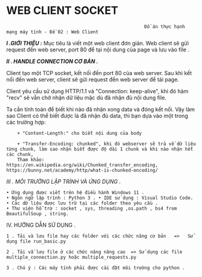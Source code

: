  #                                                                WEB CLIENT SOCKET
                                                       Đồ án thực hạnh mạng máy tính - Đề 02 : Web Client


**_I .GIỚI THIỆU :_**  Mục tiêu là viết một web client đơn giản. Web client sẽ gửi request đến web server, port 80 để tại nội dung của page và lưu vào file .

**_II . HANDLE CONNECTION CƠ BẢN ._**

 Client tạo một TCP socket, kết nối đến port 80 của web server. Sau khi kết nối đến web server, client sẽ gửi request đến web server để tải page.
 
 Client yêu cầu sử dụng HTTP/1.1 và "Connection: keep-alive", khi đó hàm "recv" sẽ vẫn chờ nhận dữ liệu mặc dù đã nhận đủ nội dung file. 
 
 Ta cần tính toán để biết khi nào đã nhận xong data và đóng kết nối. Vậy làm sao Client có thể biết được là đã nhận đủ data, thì bạn dựa vào một trong các trường hợp:

        + "Content-Length:" cho biết nội dung của body
        
        + "Transfer-Encoding: chunked", khi đó webserver sẽ trả về dữ liệu từng chunk, làm sao nhận biết được độ dài 1 chunk và khi nào nhận hết các chunk,
        Tham khảo: https://en.wikipedia.org/wiki/Chunked_transfer_encoding, https://bunny.net/academy/http/what-is-chunked-encoding/

_III . MÔI TRƯỜNG LẬP TRÌNH VÀ ỨNG DỤNG ._
    
    • Ứng dụng được viết trên hệ điều hành Windows 11 . 
    • Ngôn ngữ lập trình : Python 3 . • IDE sử dụng : Visual Studio Code. 
    • Các dữ liệu được lưu trữ tại các folder theo yêu cầu . 
    • Thư viện hỗ trợ : socket , sys, threading ,os.path , bs4 from BeautifulSoup , string.

 
IV. HƯỚNG DẪN SỬ DỤNG .
    
    1 . Tải và lưu file hay các folder với các chức năng cơ bản   =>   Sử dụng file run_basic.py 
      
    2 . Tải vầ lưu file ở các chức năng nâng cao  => Sử dụng các file multiple_connection.py hoặc multiple_requests.py 
      
    3 . Chú ý : Các máy tính phải được cài đặt môi trường cho python .
    
    
